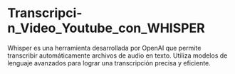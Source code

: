 # Transcripci-n_Video_Youtube_con_WHISPER
Whisper es una herramienta desarrollada por OpenAI que permite transcribir automáticamente archivos de audio en texto. Utiliza modelos de lenguaje avanzados para lograr una transcripción precisa y eficiente.
